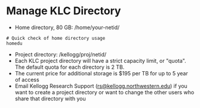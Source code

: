 # Manage KLC Directory
- Home directory, 80 GB: /home/your-netid/
```
# Quick check of home directory usage
homedu
```
- Project directory: /kellogg/proj/netid/
- Each KLC project directory will have a strict capacity limit, or "quota". The default quota for each directory is 2 TB. 
- The current price for additional storage is $195 per TB for up to 5 year of access
- Email Kellogg Research Support (rs@kellogg.northwestern.edu) if you want to create a project directory or want to change the other users who share that directory with you
